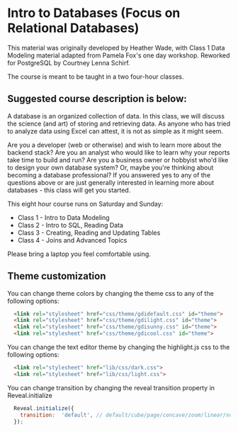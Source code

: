 Intro to Databases (Focus on Relational Databases)
=====================================================

This material was originally developed by Heather Wade, with Class 1 Data Modeling material adapted from Pamela Fox's one day workshop. Reworked for PostgreSQL by Courtney Lenna Schirf.

The course is meant to be taught in a two four-hour classes.

## Suggested course description is below:

A database is an organized collection of data. In this class, we will discuss the science (and art) of storing and retrieving data. As anyone who has tried to analyze data using Excel can attest, it is not as simple as it might seem.

Are you a developer (web or otherwise) and wish to learn more about the backend stack? Are you an analyst who would like to learn why your reports take time to build and run? Are you a business owner or hobbyist who'd like to design your own database system? Or, maybe you're thinking about becoming a database professional? If you answered yes to any of the questions above or are just generally interested in learning more about databases - this class will get you started.

This eight hour course runs on Saturday and Sunday:

* Class 1 - Intro to Data Modeling
* Class 2 - Intro to SQL, Reading Data
* Class 3 - Creating, Reading and Updating Tables
* Class 4 - Joins and Advanced Topics

Please bring a laptop you feel comfortable using.

## Theme customization

You can change theme colors by changing the theme css to any of the following options:
```html
  <link rel="stylesheet" href="css/theme/gdidefault.css" id="theme">
  <link rel="stylesheet" href="css/theme/gdilight.css" id="theme">
  <link rel="stylesheet" href="css/theme/gdisunny.css" id="theme">
  <link rel="stylesheet" href="css/theme/gdicool.css" id="theme">
```
You can change the text editor theme by changing the highlight.js css to the following options:
```html
  <link rel="stylesheet" href="lib/css/dark.css">
  <link rel="stylesheet" href="lib/css/light.css">
```
You can change transition by changing the reveal transition property in Reveal.initialize
```javascript
  Reveal.initialize({
    transition:  'default', // default/cube/page/concave/zoom/linear/none
  });

